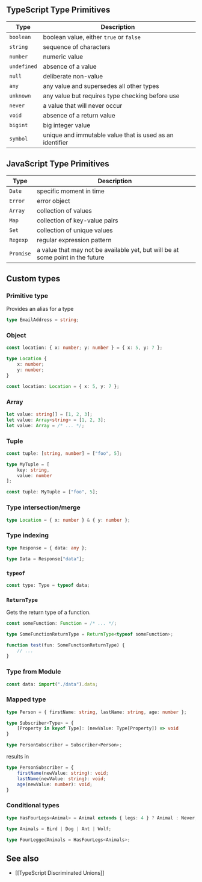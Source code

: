 ## TypeScript Type Primitives

| Type        | Description                                              |
| ----------- | -------------------------------------------------------- |
| `boolean`   | boolean value, either `true` or `false`                  |
| `string`    | sequence of characters                                   |
| `number`    | numeric value                                            |
| `undefined` | absence of a value                                       |
| `null`      | deliberate non-value                                     |
| `any`       | any value and supersedes all other types                 |
| `unknown`   | any value but requires type checking before use          |
| `never`     | a value that will never occur                            |
| `void`      | absence of a return value                                |
| `bigint`    | big integer value                                        |
| `symbol`    | unique and immutable value that is used as an identifier |

## JavaScript Type Primitives

| Type      | Description                                                                    |
| --------- | ------------------------------------------------------------------------------ |
| `Date`    | specific moment in time                                                        |
| `Error`   | error object                                                                   |
| `Array`   | collection of values                                                           |
| `Map`     | collection of key-value pairs                                                  |
| `Set`     | collection of unique values                                                    |
| `Regexp`  | regular expression pattern                                                     |
| `Promise` | a value that may not be available yet, but will be at some point in the future |

## Custom types

### Primitive type

Provides an alias for a type
```typescript
type EmailAddress = string;
```

### Object

```typescript
const location: { x: number; y: number } = { x: 5, y: 7 };
```

```typescript
type Location {
    x: number;
    y: number;
}

const location: Location = { x: 5, y: 7 };
```

### Array

```typescript
let value: string[] = [1, 2, 3];
let value: Array<string> = [1, 2, 3];
let value: Array = /* ... */;
```

### Tuple

```typescript
const tuple: [string, number] = ["foo", 5];
```

```typescript
type MyTuple = [
    key: string,
    value: number
];

const tuple: MyTuple = ["foo", 5];
```

### Type intersection/merge

```typescript
type Location = { x: number } & { y: number };
```

### Type indexing

```typescript
type Response = { data: any };

type Data = Response["data"];
```

### `typeof`

```typescript
const type: Type = typeof data;
```

### `ReturnType`

Gets the return type of a function.

```typescript
const someFunction: Function = /* ... */;

type SomeFunctionReturnType = ReturnType<typeof someFunction>;

function test(fun: SomeFunctionReturnType) {
    // ...
}
```

### Type from Module

```typescript
const data: import("./data").data;
```

### Mapped type

```typescript
type Person = { firstName: string, lastName: string, age: number };

type Subscriber<Type> = {
    [Property in keyof Type]: (newValue: Type[Property]) => void
}

type PersonSubscriber = Subscriber<Person>;
```
results in 
```typescript
type PersonSubscriber = {
    firstName(newValue: string): void;
    lastName(newValue: string): void;
    age(newValue: number): void;
}
```

### Conditional types

```typescript
type HasFourLegs<Animal> = Animal extends { legs: 4 } ? Animal : Never;

type Animals = Bird | Dog | Ant | Wolf;

type FourLeggedAnimals = HasFourLegs<Animals>;
```

## See also

- [[TypeScript Discriminated Unions]]
